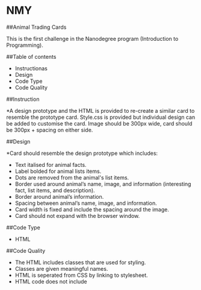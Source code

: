 # NMY

##Animal Trading Cards

This is the first challenge in the Nanodegree program
(Introduction to Programming).

##Table of contents

- Instructionas
- Design
- Code Type
- Code Quality

##Instruction

*A design prototype and the HTML is provided to re-create
a similar card to resemble the prototype card. Style.css
is provided but individual design can be added to customise the
card. Image should be 300px wide, card should be 300px + spacing on either side.

##Design

*Card should resemble the design prototype which includes: 

- Text italised for animal facts.
- Label bolded for animal lists items.
- Dots are removed from the animal's list items.	
- Border used around animal’s name, image, and information (interesting fact, list items, and description). 
- Border around animal’s information.
- Spacing between animal’s name, image, and information.
- Card width is fixed and include the spacing around the image. 
- Card should not expand with the browser window.

##Code Type

- HTML

##Code Quality

- The HTML includes classes that are used for styling.
- Classes are given meaningful names.
- HTML is seperated from CSS by linking to stylesheet.
- HTML code does not include <style> elements or style attributes in the body.
  
**Code is written to be easily readable**

**See also:**(https://review.udacity.com/#!/reviews/240658)

##Adventure_game

*Project is an old adventure game where:

_ Prints describes what is happening to the player.
- The player is able to make a choice.
- The choice describe what the player will do next.
- The choice also determines whether the player will be defeated or victorious. 
- A valid input entered by the player else the next action will not
be displayed until a valid input is provided.
- The game is playable with different scenario for the player depending on his choice.
- Provides functions to describe what happen in each scenario.
- The use of random module (random.choice) came into play to set the creatures
the player encounter.
- The player is able to declare if he wants to play again or not.
- Pycodestyle is used to check whether the code has any issue.

##Code type

- Python

##Code quality

- The code is printed to the console for the player to see.
- The time.sleep function is used to create delays between messages so that they are not all printed at once.
- The random.choice function is used to influence the game so that each game is different in some way.
- The input function is used to ask the player what they would like to do.
- The player's choices affect what happens in the game, including:

* whether player wins or loses
* Whether to restart or exit after the game is over

- If the player enters a choice that is not valid, the game gives them the chance to retry until a valid option is provided_ 
- The game does not crash and does not treat invalid input as a valid choice
- The code includes at least four function definitions that are used to improve the code in some way, such as by:

Reducing repetition
Reducing complexity
Improving the readability or organization of the code

- Each function has a single purpose and a name that describes that purpose.
- The pycodestyle tool reports zero errors and zero warnings.
- The program is a playable game, and runs from start to finish without crashing or displaying errors.

**See also:** (https://review.udacity.com/#!/reviews/2481851)


##Pixel Art Maker

*Pixel art maker is a grid of squares representing design, with colors added to those squares to create a digital masterpiece

##Table of contents

- Instruction
- Code type
- Code quality
- Skills needed

##Instructions

- Starter code, including HTML and CSS, is provided to build the application. 
- Write JavaScript code that lets the user create a grid of squares representing their design.
- Color added to each square to create a master piece.
**Note: You do not need to edit the HTML and CSS files to make your project work (but you can if you want to)**

###The user should be able to:

- Dynamically set the size of the table as an _N_ by _M_ grid.
- Choose a color.
- Click a cell in the grid to fill that cell with the chosen color
- Implement the makeGrid() function, that dynamically creates a grid that the user can interact with.

##Code type

- JavaScript 
- jquery
- HTML
- CSS

##Code quality

- The script.js file is properly linked to the HTML file. 
- Loading the HTML file shows the correct functionality for the application.
- Code is correctly indented. 
- Uses descriptive variable names for long-lived variables, and has descriptive comments.
- The Developer Tools console tab is opened, to show the created grid and some squares in it were colored. 
- No error message is displayed.

##Skills needed

###Adopted Front-end programming skills which includes:

- Defining variables 
- Accessing the DOM using methods of the document object
- Declaring functions and attaching them to DOM objects as event listeners
- Writing nested loops and using loop variables

**See also:** (https://review.udacity.com/#!/reviews/2484921)

